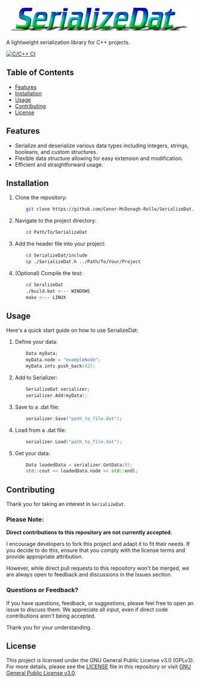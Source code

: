 ![Logo](logo.png)

A lightweight serialization library for C++ projects.

[![C/C++ CI](https://github.com/Conor-McDonagh-Rollo/SerializeDat/actions/workflows/c-cpp.yml/badge.svg?branch=main)](https://github.com/Conor-McDonagh-Rollo/SerializeDat/actions/workflows/c-cpp.yml)

## Table of Contents
- [Features](#features)
- [Installation](#installation)
- [Usage](#usage)
- [Contributing](#contributing)
- [License](#license)

## Features

- Serialize and deserialize various data types including integers, strings, booleans, and custom structures.
- Flexible data structure allowing for easy extension and modification.
- Efficient and straightforward usage.

## Installation

1. Clone the repository:
	```sh
		git clone https://github.com/Conor-McDonagh-Rollo/SerializeDat.git
	```
2. Navigate to the project directory:
	```sh
		cd Path/To/SerializeDat
	```
3. Add the header file into your project:
	```sh
		cd SerializeDat/include
		cp ./SerializeDat.h ../Path/To/Your/Project
	```
4. (Optional) Compile the test:
	```sh
		cd SeralizeDat
		./build.bat <--- WINDOWS
		make <--- LINUX
	```

## Usage
Here's a quick start guide on how to use SerializeDat:

1. Define your data:
	```cpp
		Data myData;
		myData.node = "exampleNode";
		myData.ints.push_back(42);
	```
2. Add to Serializer:
	```cpp
		SerializeDat serializer;
		serializer.Add(myData);
	```
3. Save to a .dat file:
	```cpp
		serializer.Save("path_to_file.dat");
	```
4. Load from a .dat file:
	```cpp
		serializer.Load("path_to_file.dat");
	```
5. Get your data:
	```cpp
		Data loadedData = serializer.GetData(0);
		std::cout << loadedData.node << std::endl;
	```

## Contributing

Thank you for taking an interest in `SerializeDat`.

### Please Note:

**Direct contributions to this repository are not currently accepted.**

I encourage developers to fork this project and adapt it to fit their needs. If you decide to do this, ensure that you comply with the license terms and provide appropriate attribution.

However, while direct pull requests to this repository won't be merged, we are always open to feedback and discussions in the Issues section.

### Questions or Feedback?

If you have questions, feedback, or suggestions, please feel free to open an issue to discuss them. We appreciate all input, even if direct code contributions aren't being accepted.

Thank you for your understanding.

## License

This project is licensed under the GNU General Public License v3.0 (GPLv3). For more details, please see the [LICENSE](LICENSE) file in this repository or visit [GNU General Public License v3.0](https://www.gnu.org/licenses/gpl-3.0.en.html).
